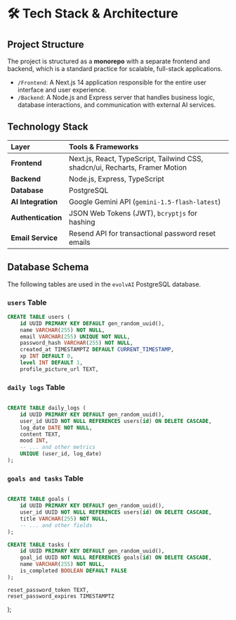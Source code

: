 # 🛠️ Tech Stack & Architecture

## Project Structure

The project is structured as a **monorepo** with a separate frontend and backend, which is a standard practice for scalable, full-stack applications.

-   `/Frontend`: A Next.js 14 application responsible for the entire user interface and user experience.
-   `/Backend`: A Node.js and Express server that handles business logic, database interactions, and communication with external AI services.

## Technology Stack

| Layer            | Tools & Frameworks                                                              |
| :--------------- | :------------------------------------------------------------------------------ |
| **Frontend** | Next.js, React, TypeScript, Tailwind CSS, shadcn/ui, Recharts, Framer Motion     |
| **Backend** | Node.js, Express, TypeScript                                                    |
| **Database** | PostgreSQL                                                                      |
| **AI Integration** | Google Gemini API (`gemini-1.5-flash-latest`)                                   |
| **Authentication** | JSON Web Tokens (JWT), `bcryptjs` for hashing                                   |
| **Email Service** | Resend API for transactional password reset emails                              |

## Database Schema

The following tables are used in the `evolvAI` PostgreSQL database.

### `users` Table
```sql
CREATE TABLE users (
    id UUID PRIMARY KEY DEFAULT gen_random_uuid(),
    name VARCHAR(255) NOT NULL,
    email VARCHAR(255) UNIQUE NOT NULL,
    password_hash VARCHAR(255) NOT NULL,
    created_at TIMESTAMPTZ DEFAULT CURRENT_TIMESTAMP,
    xp INT DEFAULT 0,
    level INT DEFAULT 1,
    profile_picture_url TEXT,
```

### `daily logs` Table
```sql

CREATE TABLE daily_logs (
    id UUID PRIMARY KEY DEFAULT gen_random_uuid(),
    user_id UUID NOT NULL REFERENCES users(id) ON DELETE CASCADE,
    log_date DATE NOT NULL,
    content TEXT,
    mood INT,
    -- ... and other metrics
    UNIQUE (user_id, log_date)
);

```

### `goals and tasks` Table
```sql

CREATE TABLE goals (
    id UUID PRIMARY KEY DEFAULT gen_random_uuid(),
    user_id UUID NOT NULL REFERENCES users(id) ON DELETE CASCADE,
    title VARCHAR(255) NOT NULL,
    -- ... and other fields
);

CREATE TABLE tasks (
    id UUID PRIMARY KEY DEFAULT gen_random_uuid(),
    goal_id UUID NOT NULL REFERENCES goals(id) ON DELETE CASCADE,
    name VARCHAR(255) NOT NULL,
    is_completed BOOLEAN DEFAULT FALSE
);
```

    reset_password_token TEXT,
    reset_password_expires TIMESTAMPTZ
);
